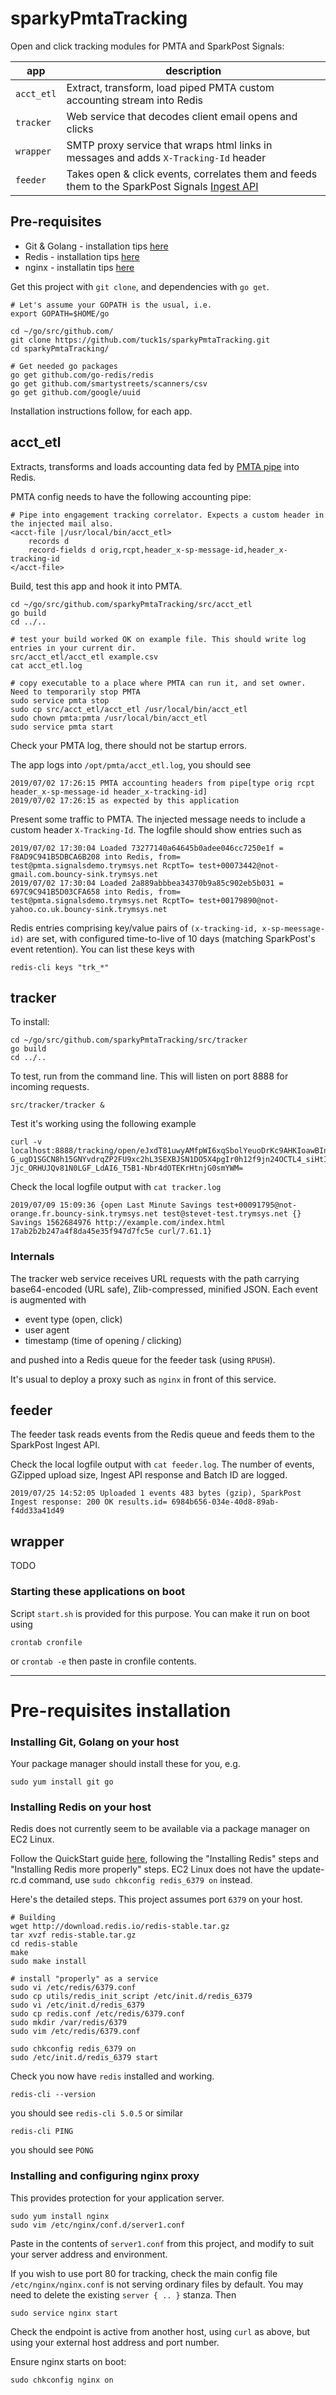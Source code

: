 # sparkyPmtaTracking
Open and click tracking modules for PMTA and SparkPost Signals:

|app|description|
|---|---|
|`acct_etl`|Extract, transform, load piped PMTA custom accounting stream into Redis|
|`tracker`|Web service that decodes client email opens and clicks|
|`wrapper`|SMTP proxy service that wraps html links in messages and adds `X-Tracking-Id` header|
|`feeder`|Takes open & click events, correlates them and feeds them to the SparkPost Signals [Ingest API](https://developers.sparkpost.com/api/events-ingest/)|

## Pre-requisites
- Git & Golang - installation tips [here](#installing-git-golang-on-your-host)
- Redis - installation tips [here](#installing-redis-on-your-host)
- nginx - installatin tips [here](#installing-and-configuring-nginx-proxy)

Get this project with `git clone`, and dependencies with `go get`.

```
# Let's assume your GOPATH is the usual, i.e.
export GOPATH=$HOME/go

cd ~/go/src/github.com/
git clone https://github.com/tuck1s/sparkyPmtaTracking.git
cd sparkyPmtaTracking/

# Get needed go packages
go get github.com/go-redis/redis
go get github.com/smartystreets/scanners/csv
go get github.com/google/uuid
```

Installation instructions follow, for each app.

## acct_etl
Extracts, transforms and loads accounting data fed by [PMTA pipe](https://download.port25.com/files/UsersGuide.html#examples) 
into Redis.

PMTA config needs to have the following accounting pipe:
```
# Pipe into engagement tracking correlator. Expects a custom header in the injected mail also. 
<acct-file |/usr/local/bin/acct_etl>
    records d
    record-fields d orig,rcpt,header_x-sp-message-id,header_x-tracking-id
</acct-file>
```

Build, test this app and hook it into PMTA.
```
cd ~/go/src/github.com/sparkyPmtaTracking/src/acct_etl
go build
cd ../..

# test your build worked OK on example file. This should write log entries in your current dir.
src/acct_etl/acct_etl example.csv
cat acct_etl.log

# copy executable to a place where PMTA can run it, and set owner. Need to temporarily stop PMTA
sudo service pmta stop
sudo cp src/acct_etl/acct_etl /usr/local/bin/acct_etl
sudo chown pmta:pmta /usr/local/bin/acct_etl
sudo service pmta start
```

Check your PMTA log, there should not be startup errors.

The app logs into `/opt/pmta/acct_etl.log`, you should see
```
2019/07/02 17:26:15 PMTA accounting headers from pipe[type orig rcpt header_x-sp-message-id header_x-tracking-id]
2019/07/02 17:26:15 as expected by this application
```

Present some traffic to PMTA. The injected message needs to include a custom header `X-Tracking-Id`.
The logfile should show entries such as
```
2019/07/02 17:30:04 Loaded 73277140a64645b0adee046cc7250e1f = F8AD9C941B5DBCA6B208 into Redis, from= test@pmta.signalsdemo.trymsys.net RcptTo= test+00073442@not-gmail.com.bouncy-sink.trymsys.net
2019/07/02 17:30:04 Loaded 2a889abbbea34370b9a85c902eb5b031 = 697C9C941B5D03CFA658 into Redis, from= test@pmta.signalsdemo.trymsys.net RcptTo= test+00179890@not-yahoo.co.uk.bouncy-sink.trymsys.net
```

Redis entries comprising key/value pairs of `(x-tracking-id, x-sp-meessage-id)` are set,
with configured time-to-live of 10 days (matching SparkPost's event retention).
You can list these keys with
```
redis-cli keys "trk_*"
```

## tracker

To install:

```
cd ~/go/src/github.com/sparkyPmtaTracking/src/tracker
go build
cd ../..
```
To test, run from the command line. This will listen on port 8888 for incoming requests.
```
src/tracker/tracker &
```

Test it's working using the following example

```
curl -v localhost:8888/tracking/open/eJxdT81uwyAMfpWI6xqSbolYeuoDrKc9AHKIoawBInCqRlXffVBt0jT5Ytnf750pcAtY46Wd2KFiH5CoOlm_ElafcLXeJLarWFQLSQoFQZjopW3bYS-G_ugD1SGCN8h15GNYvdrqZP2FU9xc2hL3SEXBJSN1DO5X4pgIr0h12f9jn24OCTL4_siHtI5fqKhw_4QiiAZJztlNrnEu3zPRcmgavOVWM3IVXGP9hDd-Jjc_ORHUJQv81N0LGF_LdAI6_T5B1-Nbr4dOTEKrHtnjG0smYWM=
```

Check the local logfile output with `cat tracker.log`

```
2019/07/09 15:09:36 {open Last Minute Savings test+00091795@not-orange.fr.bouncy-sink.trymsys.net test@stevet-test.trymsys.net {} Savings 1562684976 http://example.com/index.html 17ab2b2b247a4f8da45e35f947d7fc5e curl/7.61.1}
``` 

### Internals
The tracker web service receives URL requests with the path carrying base64-encoded (URL safe), Zlib-compressed, minified JSON.
Each event is augmented with
- event type (open, click)
- user agent
- timestamp (time of opening / clicking)

and pushed into a Redis queue for the feeder task (using `RPUSH`).

It's usual to deploy a proxy such as `nginx` in front of this service.

## feeder

The feeder task reads events from the Redis queue and feeds them to the
SparkPost Ingest API.

Check the local logfile output with `cat feeder.log`. The number of events, GZipped upload
size, Ingest API response and Batch ID are logged.

```
2019/07/25 14:52:05 Uploaded 1 events 483 bytes (gzip), SparkPost Ingest response: 200 OK results.id= 6984b656-034e-40d8-89ab-f4dd33a41d49
``` 

## wrapper

TODO

### Starting these applications on boot
Script `start.sh` is provided for this purpose. You can make it run on boot using
```
crontab cronfile
```
or `crontab -e` then paste in cronfile contents.


---

# Pre-requisites installation

### Installing Git, Golang on your host
Your package manager should install these for you, e.g.
```
sudo yum install git go
``` 

### Installing Redis on your host

Redis does not currently seem to be available via a package manager on EC2 Linux.

Follow the QuickStart guide [here](https://redis.io/topics/quickstart), following the "Installing Redis" steps
and "Installing Redis more properly" steps. EC2 Linux does not have the
update-rc.d command, use `sudo chkconfig redis_6379 on` instead.

Here's the detailed steps. This project assumes port `6379` on your host.                           

```
# Building
wget http://download.redis.io/redis-stable.tar.gz
tar xvzf redis-stable.tar.gz
cd redis-stable
make
sudo make install

# install "properly" as a service
sudo vi /etc/redis/6379.conf
sudo cp utils/redis_init_script /etc/init.d/redis_6379
sudo vi /etc/init.d/redis_6379
sudo cp redis.conf /etc/redis/6379.conf
sudo mkdir /var/redis/6379
sudo vim /etc/redis/6379.conf

sudo chkconfig redis_6379 on
sudo /etc/init.d/redis_6379 start
```

Check you now have `redis` installed and working.
```
redis-cli --version
```
you should see `redis-cli 5.0.5` or similar
```
redis-cli PING
```
you should see `PONG`


### Installing and configuring nginx proxy
This provides protection for your application server.

```
sudo yum install nginx
sudo vim /etc/nginx/conf.d/server1.conf
```
Paste in the contents of `server1.conf` from this project, and modify to suit your server address and environment.

If you wish to use port 80 for tracking, check the main config file `/etc/nginx/nginx.conf` is not serving ordinary files by default.
You may need to delete the existing `server { .. }` stanza. Then
```
sudo service nginx start
```

Check the endpoint is active from another host, using `curl` as above, but using your external host address and port number.

Ensure nginx starts on boot:
```
sudo chkconfig nginx on
```
